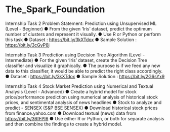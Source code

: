 # The_Spark_Foundation

Internship Task 2
Problem Statement:
Prediction using Unsupervised ML
(Level - Beginner)
● From the given ‘Iris’ dataset, predict the optimum number of clusters and 
represent it visually. 
● Use R or Python or perform this task
● Dataset : https://bit.ly/3kXTdox
● Sample Solution : https://bit.ly/3cGyP8j


Internship Task 3
Prediction using Decision Tree 
Algorithm
(Level - Intermediate)
● For the given ‘Iris’ dataset, create the Decision Tree classifier and visualize it 
graphically. 
● The purpose is if we feed any new data to this classifier, it would be able to 
predict the right class accordingly. 
● Dataset : https://bit.ly/3kXTdox
● Sample Solution : https://bit.ly/2G6sYx9


Internship Task 4
Stock Market Prediction using 
Numerical and Textual Analysis
(Level - Advanced)
● Create a hybrid model for stock price/performance prediction using 
numerical analysis of historical stock prices, and sentimental analysis 
of news headlines 
● Stock to analyze and predict - SENSEX (S&P BSE SENSEX)
● Download historical stock prices from finance.yahoo.com
● Download textual (news) data from https://bit.ly/36fFPI6
● Use either R or Python, or both for separate analysis and then 
combine the findings to create a hybrid model.






